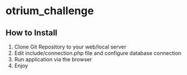 # otrium_challenge

How to Install
-------------------------

1. Clone Git Repository to your web/local server
2. Edit include/connection.php file and configure database connection
3. Run application via the browser
4. Enjoy
